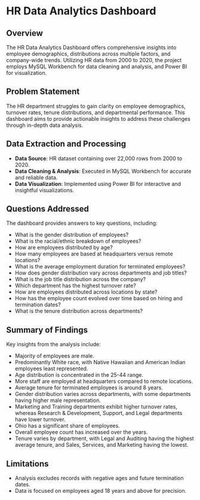 # HR Data Analytics Dashboard

## Overview

The HR Data Analytics Dashboard offers comprehensive insights into employee demographics, distributions across multiple factors, and company-wide trends. Utilizing HR data from 2000 to 2020, the project employs MySQL Workbench for data cleaning and analysis, and Power BI for visualization.

## Problem Statement

The HR department struggles to gain clarity on employee demographics, turnover rates, tenure distributions, and departmental performance. This dashboard aims to provide actionable insights to address these challenges through in-depth data analysis.

## Data Extraction and Processing

- **Data Source**: HR dataset containing over 22,000 rows from 2000 to 2020.
- **Data Cleaning & Analysis**: Executed in MySQL Workbench for accurate and reliable data.
- **Data Visualization**: Implemented using Power BI for interactive and insightful visualizations.

## Questions Addressed

The dashboard provides answers to key questions, including:

- What is the gender distribution of employees?
- What is the racial/ethnic breakdown of employees?
- How are employees distributed by age?
- How many employees are based at headquarters versus remote locations?
- What is the average employment duration for terminated employees?
- How does gender distribution vary across departments and job titles?
- What is the job title distribution across the company?
- Which department has the highest turnover rate?
- How are employees distributed across locations by state?
- How has the employee count evolved over time based on hiring and termination dates?
- What is the tenure distribution across departments?

## Summary of Findings

Key insights from the analysis include:

- Majority of employees are male.
- Predominantly White race, with Native Hawaiian and American Indian employees least represented.
- Age distribution is concentrated in the 25-44 range.
- More staff are employed at headquarters compared to remote locations.
- Average tenure for terminated employees is around 8 years.
- Gender distribution varies across departments, with some departments having higher male representation.
- Marketing and Training departments exhibit higher turnover rates, whereas Research & Development, Support, and Legal departments have lower turnover.
- Ohio has a significant share of employees.
- Overall employee count has increased over the years.
- Tenure varies by department, with Legal and Auditing having the highest average tenure, and Sales, Services, and Marketing having the lowest.

## Limitations

- Analysis excludes records with negative ages and future termination dates.
- Data is focused on employees aged 18 years and above for precision.
